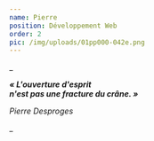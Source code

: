 ```yaml
---
name: Pierre
position: Développement Web
order: 2
pic: /img/uploads/01pp000-042e.png
---
```

_

_**« L'ouverture d'esprit  
n'est pas une fracture du crâne. »**_

_Pierre Desproges_

_
